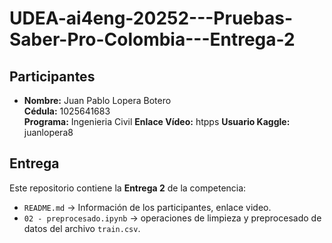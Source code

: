 # UDEA-ai4eng-20252---Pruebas-Saber-Pro-Colombia---Entrega-2

## Participantes
- **Nombre:** Juan Pablo Lopera Botero  
  **Cédula:** 1025641683  
  **Programa:** Ingenieria Civil
  **Enlace Vídeo:** htpps
  **Usuario Kaggle:** juanlopera8


## Entrega
Este repositorio contiene la **Entrega 2** de la competencia:
- `README.md` → Información de los participantes, enlace video.
- `02 - preprocesado.ipynb` → operaciones de limpieza y preprocesado de datos del archivo `train.csv`.









